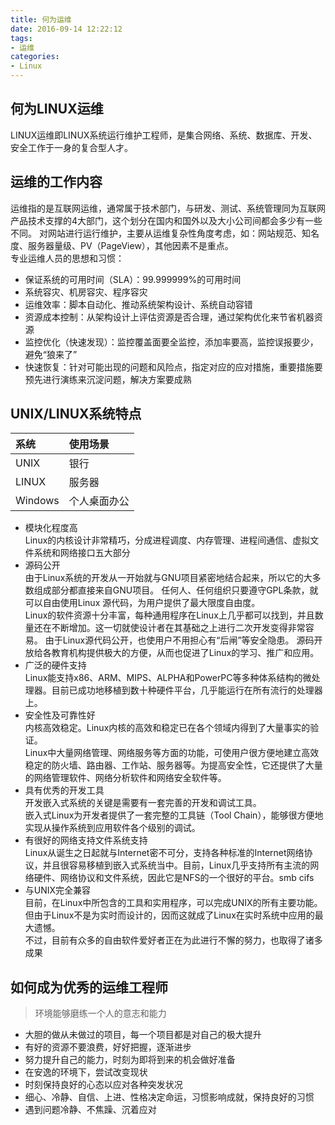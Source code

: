 ```yaml
---
title: 何为运维
date: 2016-09-14 12:22:12
tags:
- 运维
categories:
- Linux
---
```


## 何为LINUX运维
LINUX运维即LINUX系统运行维护工程师，是集合网络、系统、数据库、开发、安全工作于一身的复合型人才。
## 运维的工作内容
运维指的是互联网运维，通常属于技术部门，与研发、测试、系统管理同为互联网产品技术支撑的4大部门，这个划分在国内和国外以及大小公司间都会多少有一些不同。
对网站进行运行维护，主要从运维复杂性角度考虑，如：网站规范、知名度、服务器量级、PV（PageView），其他因素不是重点。  
专业运维人员的思想和习惯：

+ 保证系统的可用时间（SLA）：99.999999%的可用时间
+ 系统容灾、机房容灾、程序容灾
+ 运维效率：脚本自动化、推动系统架构设计、系统自动容错
+ 资源成本控制：从架构设计上评估资源是否合理，通过架构优化来节省机器资源
+ 监控优化（快速发现）：监控覆盖面要全监控，添加率要高，监控误报要少，避免“狼来了”
+ 快速恢复：针对可能出现的问题和风险点，指定对应的应对措施，重要措施要预先进行演练来沉淀问题，解决方案要成熟

## UNIX/LINUX系统特点

| 系统 | 使用场景  |
| :------------- | :------------- |
| UNIX        | 银行      |
| LINUX       | 服务器      |
| Windows     | 个人桌面办公      |


- 模块化程度高  
Linux的内核设计非常精巧，分成进程调度、内存管理、进程间通信、虚拟文件系统和网络接口五大部分
- 源码公开  
由于Linux系统的开发从一开始就与GNU项目紧密地结合起来，所以它的大多数组成部分都直接来自GNU项目。
任何人、任何组织只要遵守GPL条款，就可以自由使用Linux 源代码，为用户提供了最大限度自由度。  
Linux的软件资源十分丰富，每种通用程序在Linux上几乎都可以找到，并且数量还在不断增加。这一切就使设计者在其基础之上进行二次开发变得非常容易。
由于Linux源代码公开，也使用户不用担心有“后闸”等安全隐患。
源码开放给各教育机构提供极大的方便，从而也促进了Linux的学习、推广和应用。
- 广泛的硬件支持  
Linux能支持x86、ARM、MIPS、ALPHA和PowerPC等多种体系结构的微处理器。目前已成功地移植到数十种硬件平台，几乎能运行在所有流行的处理器上。
- 安全性及可靠性好  
内核高效稳定。Linux内核的高效和稳定已在各个领域内得到了大量事实的验证。  
Linux中大量网络管理、网络服务等方面的功能，可使用户很方便地建立高效稳定的防火墙、路由器、工作站、服务器等。为提高安全性，它还提供了大量的网络管理软件、网络分析软件和网络安全软件等。
- 具有优秀的开发工具  
开发嵌入式系统的关键是需要有一套完善的开发和调试工具。  
嵌入式Linux为开发者提供了一套完整的工具链（Tool Chain），能够很方便地实现从操作系统到应用软件各个级别的调试。
- 有很好的网络支持文件系统支持  
Linux从诞生之日起就与Internet密不可分，支持各种标准的Internet网络协议，并且很容易移植到嵌入式系统当中。目前，Linux几乎支持所有主流的网络硬件、网络协议和文件系统，因此它是NFS的一个很好的平台。smb cifs
- 与UNIX完全兼容  
目前，在Linux中所包含的工具和实用程序，可以完成UNIX的所有主要功能。  
但由于Linux不是为实时而设计的，因而这就成了Linux在实时系统中应用的最大遗憾。  
不过，目前有众多的自由软件爱好者正在为此进行不懈的努力，也取得了诸多成果

## 如何成为优秀的运维工程师
>环境能够磨练一个人的意志和能力

+ 大胆的做从未做过的项目，每一个项目都是对自己的极大提升
+ 有好的资源不要浪费，好好把握，逐渐进步
+ 努力提升自己的能力，时刻为即将到来的机会做好准备
+ 在安逸的环境下，尝试改变现状
+ 时刻保持良好的心态以应对各种突发状况
+ 细心、冷静、自信、上进、性格决定命运，习惯影响成就，保持良好的习惯
+ 遇到问题冷静、不焦躁、沉着应对